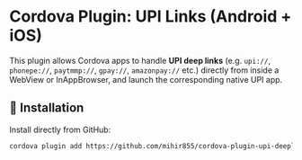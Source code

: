 # Cordova Plugin: UPI Links (Android + iOS)

This plugin allows Cordova apps to handle **UPI deep links** (e.g. `upi://`, `phonepe://`, `paytmmp://`, `gpay://`, `amazonpay://` etc.) directly from inside a WebView or InAppBrowser, and launch the corresponding native UPI app.

## 🚀 Installation

Install directly from GitHub:

```bash
cordova plugin add https://github.com/mihir855/cordova-plugin-upi-deeplink.git
